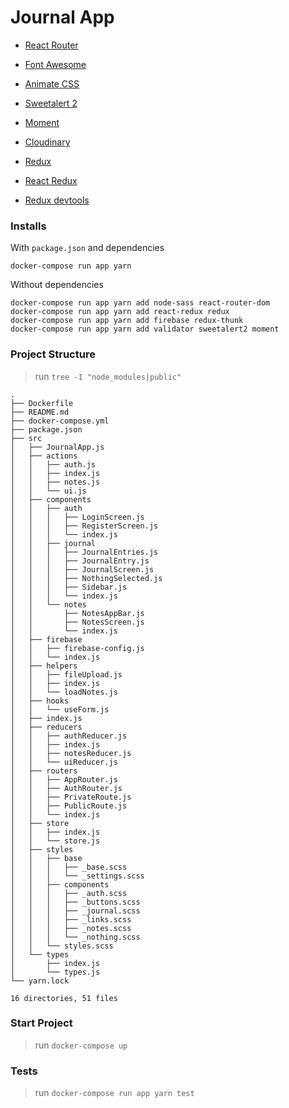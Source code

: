 # Journal App

- [React Router][react_router]

- [Font Awesome][font_awesome]
- [Animate CSS][animate_st]
- [Sweetalert 2][sweetalert2]
- [Moment][momentjs]
- [Cloudinary][cloudinary]

- [Redux][reduxjs]
- [React Redux][react_redux]
- [Redux devtools][redux_devtools]

[react_router]: https://reacttraining.com/react-router/web/guides/quick-start

[font_awesome]: https://cdnjs.com/libraries/font-awesome
[animate_st]: https://animate.style/
[sweetalert2]: https://sweetalert2.github.io/
[momentjs]: https://momentjs.com/
[cloudinary]: https://cloudinary.com/

[reduxjs]: https://es.redux.js.org/
[react_redux]: https://react-redux.js.org/
[redux_devtools]: https://github.com/zalmoxisus/redux-devtools-extension#usage

### Installs

With `package.json` and dependencies
```shell
docker-compose run app yarn
```

Without dependencies
```shell
docker-compose run app yarn add node-sass react-router-dom
docker-compose run app yarn add react-redux redux
docker-compose run app yarn add firebase redux-thunk
docker-compose run app yarn add validator sweetalert2 moment
```

### Project Structure

> run `tree -I "node_modules|public"`
```shell
.
├── Dockerfile
├── README.md
├── docker-compose.yml
├── package.json
├── src
│   ├── JournalApp.js
│   ├── actions
│   │   ├── auth.js
│   │   ├── index.js
│   │   ├── notes.js
│   │   └── ui.js
│   ├── components
│   │   ├── auth
│   │   │   ├── LoginScreen.js
│   │   │   ├── RegisterScreen.js
│   │   │   └── index.js
│   │   ├── journal
│   │   │   ├── JournalEntries.js
│   │   │   ├── JournalEntry.js
│   │   │   ├── JournalScreen.js
│   │   │   ├── NothingSelected.js
│   │   │   ├── Sidebar.js
│   │   │   └── index.js
│   │   └── notes
│   │       ├── NotesAppBar.js
│   │       ├── NotesScreen.js
│   │       └── index.js
│   ├── firebase
│   │   ├── firebase-config.js
│   │   └── index.js
│   ├── helpers
│   │   ├── fileUpload.js
│   │   ├── index.js
│   │   └── loadNotes.js
│   ├── hooks
│   │   └── useForm.js
│   ├── index.js
│   ├── reducers
│   │   ├── authReducer.js
│   │   ├── index.js
│   │   ├── notesReducer.js
│   │   └── uiReducer.js
│   ├── routers
│   │   ├── AppRouter.js
│   │   ├── AuthRouter.js
│   │   ├── PrivateRoute.js
│   │   ├── PublicRoute.js
│   │   └── index.js
│   ├── store
│   │   ├── index.js
│   │   └── store.js
│   ├── styles
│   │   ├── base
│   │   │   ├── _base.scss
│   │   │   └── _settings.scss
│   │   ├── components
│   │   │   ├── _auth.scss
│   │   │   ├── _buttons.scss
│   │   │   ├── _journal.scss
│   │   │   ├── _links.scss
│   │   │   ├── _notes.scss
│   │   │   └── _nothing.scss
│   │   └── styles.scss
│   └── types
│       ├── index.js
│       └── types.js
└── yarn.lock

16 directories, 51 files
```

### Start Project

> run `docker-compose up`

### Tests

> run `docker-compose run app yarn test`

